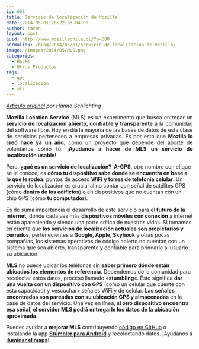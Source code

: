 ```yaml
---
id: 608
title: Servicio de localización de Mozilla
date: 2014-05-01T20:22:33-04:00
author: ravmn
layout: post
guid: http://www.mozillachile.cl/?p=608
permalink: /blog/2014/05/01/servicio-de-localizacion-de-mozilla/
image: /images/2014/05/MLS.png
categories:
  - Hacks
  - Otros Productos
tags:
  - gps
  - localizacion
  - mls
---
```

<p style="text-align: justify;">
  <em><a href="https://blog.mozilla.org/services/2014/04/17/mls-the-next-wave/">Articulo original</a> por Hanno Schlichting</em>
</p>

<p style="text-align: justify;">
  <strong>Mozilla Location Service</strong> (MLS) es un experimento que busca entregar un <strong>servicio de localización abierto, confiable y transparente</strong> a la comunidad del software libre. Hoy en día la mayoría de las bases de datos de esta clase de servicios pertenecen a empresas privadas. Es por esto que <strong>Mozilla lo creó hace ya un año</strong>, como un proyecto que depende del aporte de voluntarios cómo tú. <strong>¡Ayudanos a hacer de MLS un servicio de localización usable!</strong><br /> <!--more-->
</p>

Pero, **¿qué es un servicio de localización?  A-GPS,** otro nombre con el que se le conoce, es **cómo tu dispositivo sabe donde se encuentra en base a lo que le rodea**: puntos de acceso **WiFi** **y torres de telefonía celular**. Un servicio de localización es crucial al no contar con señal de satélites GPS (cómo **dentro de los edificios**) o en dispositivos que no cuentan con un chip GPS (cómo **tu computador**).

Es de suma importancia el desarrollo de este servicio para el **futuro de la internet**, donde cada vez más **dispositivos móviles con conexión** a internet están apareciendo y siendo una parte crítica de nuestras vidas. Si tomamos en cuenta que **los servicios de localización actuales son propietarios y cerrados**, pertenecientes a **Google, Apple, Skyhook** y otras pocas compañías, los sistemas operativos de código abierto no cuentan con un sistema que sea abierto, transparente y confiable para brindarle al usuario su ubicación.

**MLS** no puede ubicar los teléfonos sin **saber primero dónde están ubicados los elementos de referencia**. Dependemos de la comunidad para recolectar estos datos, proceso llamado «**stumbling**«. Esto significa **dar una vuelta con un dispositivo con GPS** (como un celular que cuente con esta capacidad) y «escuchar» señales WiFi y de celular. **Las señales encontradas son pareadas con su ubicación GPS y almacenadas** en la base de datos del servicio. Una vez en línea, **si otro dispositivo encuentra esa señal, el servidor MLS podrá entregarle los datos de la ubicación aproximada.**

Puedes ayudar a **mejorar MLS** contribuyendo [código en GitHub](https://github.com/mozilla/MozStumbler) o instalando la app [**Stumbler para Android**](https://github.com/mozilla/MozStumbler/releases) y recolectando datos. ¡Ayúdanos a [**iluminar el mapa**](https://location.services.mozilla.com/map)!